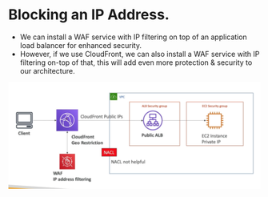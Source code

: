 # **Blocking an IP Address.**

* We can install a WAF service with IP filtering on top of an application load balancer for enhanced security.
* However, if we use CloudFront, we can also install a WAF service with IP filtering on-top of that, this will add even more protection & security to our architecture.

<img src='./images/BlockingAnIPAddress.png'>